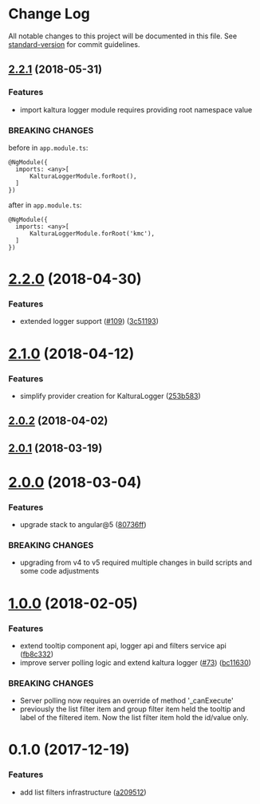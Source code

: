 # Change Log

All notable changes to this project will be documented in this file.
See [standard-version](https://github.com/conventional-changelog/standard-version) for commit guidelines.

<a name="2.2.1"></a>
## [2.2.1](https://github.com/kaltura/kaltura-ng/compare/@kaltura-ng/kaltura-logger@2.2.0...@kaltura-ng/kaltura-logger@2.2.1) (2018-05-31)

### Features
* import kaltura logger module requires providing root namespace value

### BREAKING CHANGES

before in `app.module.ts`:
```
@NgModule({
  imports: <any>[
      KalturaLoggerModule.forRoot(),
  ]
})
```

after in `app.module.ts`:
```
@NgModule({
  imports: <any>[
      KalturaLoggerModule.forRoot('kmc'),
  ]
})
```


<a name="2.2.0"></a>
# [2.2.0](https://github.com/kaltura/kaltura-ng/compare/@kaltura-ng/kaltura-logger@2.1.0...@kaltura-ng/kaltura-logger@2.2.0) (2018-04-30)


### Features

* extended logger support ([#109](https://github.com/kaltura/kaltura-ng/issues/109)) ([3c51193](https://github.com/kaltura/kaltura-ng/commit/3c51193))




<a name="2.1.0"></a>
# [2.1.0](https://github.com/kaltura/kaltura-ng/compare/@kaltura-ng/kaltura-logger@2.0.2...@kaltura-ng/kaltura-logger@2.1.0) (2018-04-12)


### Features

* simplify provider creation for KalturaLogger ([253b583](https://github.com/kaltura/kaltura-ng/commit/253b583))




<a name="2.0.2"></a>
## [2.0.2](https://github.com/kaltura/kaltura-ng/compare/@kaltura-ng/kaltura-logger@2.0.1...@kaltura-ng/kaltura-logger@2.0.2) (2018-04-02)




<a name="2.0.1"></a>
## [2.0.1](https://github.com/kaltura/kaltura-ng/compare/@kaltura-ng/kaltura-logger@2.0.0...@kaltura-ng/kaltura-logger@2.0.1) (2018-03-19)




<a name="2.0.0"></a>
# [2.0.0](https://github.com/kaltura/kaltura-ng/compare/@kaltura-ng/kaltura-logger@1.0.0...@kaltura-ng/kaltura-logger@2.0.0) (2018-03-04)


### Features

* upgrade stack to angular@5 ([80736ff](https://github.com/kaltura/kaltura-ng/commit/80736ff))


### BREAKING CHANGES

* upgrading from v4 to v5 required multiple changes in build scripts and some code adjustments




<a name="1.0.0"></a>
# [1.0.0](https://github.com/kaltura/kaltura-ng/compare/@kaltura-ng/kaltura-logger@0.1.0...@kaltura-ng/kaltura-logger@1.0.0) (2018-02-05)


### Features

* extend tooltip component api, logger api and filters service api ([fb8c332](https://github.com/kaltura/kaltura-ng/commit/fb8c332))
* improve server polling logic and extend kaltura logger ([#73](https://github.com/kaltura/kaltura-ng/issues/73)) ([bc11630](https://github.com/kaltura/kaltura-ng/commit/bc11630))


### BREAKING CHANGES

* Server polling now requires an override of method '_canExecute'
* previously the list filter item and group filter item held the tooltip and label of the filtered item. Now the list filter item hold the id/value only.




<a name="0.1.0"></a>
# 0.1.0 (2017-12-19)


### Features

* add list filters infrastructure ([a209512](https://github.com/kaltura/kaltura-ng/commit/a209512))
